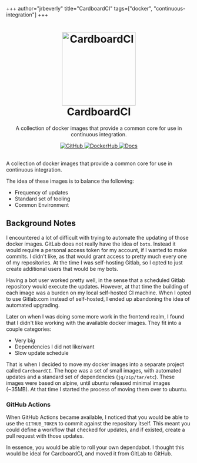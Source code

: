 +++
author="jrbeverly"
title="CardboardCI"
tags=["docker", "continuous-integration"]
+++
<h1 align="center">
  <a href="https://github.com/cardboardci/" title="CardboardCI">
    <img alt="CardboardCI" src="/img/cardboardci.png" width="200px" height="200px" />
  </a>
  <br />
  CardboardCI
</h1>

<p align="center">
  A collection of docker images that provide a common core for use in continuous integration.
</p>

<div align="center">
  <a href="https://github.com/cardboardci/">
    <img alt="GitHub" src="https://img.shields.io/badge/repository-github-blue.svg" />
  </a>
  <a href="https://hub.docker.com/u/cardboardci">
    <img alt="DockerHub" src="https://img.shields.io/badge/view-dockerhub-yellow.svg" />
  </a>
  <a href="https://cardboardci.jrbeverly.me/">
    <img alt="Docs" src="https://img.shields.io/badge/view-docs-blue.svg" />
  </a>
</div>

<br />

A collection of docker images that provide a common core for use in continuous integration.

The idea of these images is to balance the following:

- Frequency of updates
- Standard set of tooling
- Common Environment

## Background Notes

I encountered a lot of difficult with trying to automate the updating of those docker images. GitLab does not really have the idea of `bots`. Instead it would require a personal access token for my account, if I wanted to make commits. I didn't like, as that would grant access to pretty much every one of my repositories. At the time I was self-hosting Gitlab, so I opted to just create additional users that would be my bots. 

Having a bot user worked pretty well, in the sense that a scheduled Gitlab repository would execute the updates. However, at that time the building of each image was a burden on my local self-hosted CI machine. When I opted to use Gitlab.com instead of self-hosted, I ended up abandoning the idea of automated upgrading.

Later on when I was doing some more work in the frontend realm, I found that I didn't like working with the available docker images. They fit into a couple categories:

- Very big
- Dependencies I did not like/want
- Slow update schedule

That is when I decided to move my docker images into a separate project called `CardboardCI`. The hope was a set of small images, with automated updates and a standard set of dependencies (`jq/zip/tar/etc`). These images were based on alpine, until ubuntu released minimal images (~35MB). At that time I started the process of moving them over to ubuntu.

### GitHub Actions

When GitHub Actions became available, I noticed that you would be able to use the `GITHUB_TOKEN` to commit against the repository itself. This meant you could define a workflow that checked for updates, and if existed, create a pull request with those updates.

In essence, you would be able to roll your own dependabot. I thought this would be ideal for CardboardCI, and moved it from GitLab to GitHub.
